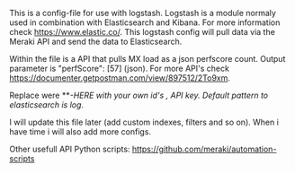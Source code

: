 This is a config-file for use with logstash. Logstash is a module normaly used in combination with Elasticsearch and Kibana. For more information check https://www.elastic.co/. This logstash config will pull data via the Meraki API and send the data to Elasticsearch.


Within the file is a API that pulls MX load as a json perfscore count. Output parameter is "perfScore": [57] (json).
For more API's check https://documenter.getpostman.com/view/897512/2To9xm.

Replace were ***-HERE with your own id's , API key. Default pattern to elasticsearch is log*.

I will update this file later (add custom indexes, filters and so on). When i have time i will also add more configs.

Other usefull API Python scripts: https://github.com/meraki/automation-scripts
